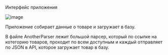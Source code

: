 Интерфейс приложения

![image](https://github.com/user-attachments/assets/32bb5f38-f36a-4420-935a-d71d5e62a840)

Приложение собирает данные о товаре и загружает в базу.

В файле AnotherParser лежит большой парсер, который по ссылке на котегорию товаров, проходит по всем доступным и каждый отправляет по JSON в API, которое загружает товар в базу. 
